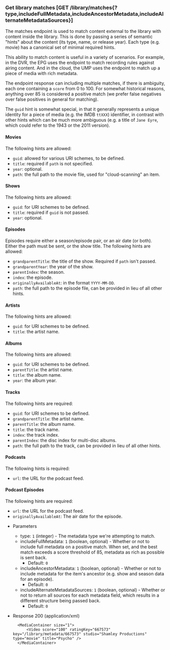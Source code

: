 ### Get library matches [GET /library/matches{?type,includeFullMetadata,includeAncestorMetadata,includeAlternateMetadataSources}]

The matches endpoint is used to match content external to the library with content inside the library. This is done by passing a series of semantic "hints" about the content (its type, name, or release year). Each type (e.g. movie) has a canonical set of minimal required hints.

This ability to match content is useful in a variety of scenarios. For example, in the DVR, the EPG uses the endpoint to match recording rules against airing content. And in the cloud, the UMP uses the endpoint to match up a piece of media with rich metadata.

The endpoint response can including multiple matches, if there is ambiguity, each one containing a `score` from 0 to 100. For somewhat historical reasons, anything over 85 is considered a positive match (we prefer false negatives over false positives in general for matching).

The `guid` hint is somewhat special, in that it generally represents a unique identity for a piece of media (e.g. the IMDB `ttXXX`) identifier, in contrast with other hints which can be much more ambiguous (e.g. a title of `Jane Eyre`, which could refer to the 1943 or the 2011 version).

#### Movies

The following hints are allowed:

- `guid`: allowed for various URI schemes, to be defined.
- `title`: required if `path` is not specified.
- `year`: optional.
- `path`: the full path to the movie file, used for "cloud-scanning" an item.

#### Shows

The following hints are allowed:

- `guid`: for URI schemes to be defined.
- `title`: required if `guid` is not passed.
- `year`: optional.

#### Episodes

Episodes require either a season/episode pair, or an air date (or both). Either the path must be sent, or the show title. The following hints are allowed:

- `grandparentTitle`: the title of the show. Required if `path` isn't passed.
- `grandparentYear`: the year of the show.
- `parentIndex`: the season.
- `index`: the episode.
- `originallyAvailableAt`: in the format `YYYY-MM-DD`.
- `path`: the full path to the episode file, can be provided in lieu of all other hints.

#### Artists

The following hints are allowed:

- `guid`: for URI schemes to be defined.
- `title`: the artist name.

#### Albums

The following hints are allowed:

- `guid`: for URI schemes to be defined.
- `parentTitle`: the artist name.
- `title`: the album name.
- `year`: the album year.

#### Tracks

The following hints are required:

- `guid`: for URI schemes to be defined.
- `grandparentTitle`: the artist name.
- `parentTitle`: the album name.
- `title`: the track name.
- `index`: the track index.
- `parentIndex`: the disc index for multi-disc albums.
- `path`: the full path to the track, can be provided in lieu of all other hints.

#### Podcasts

The following hints is required:

- `url`: the URL for the podcast feed.

#### Podcast Episodes

The following hints are required:

- `url`: the URL for the podcast feed.
- `originallyAvailableAt`: The air date for the episode.

+ Parameters

  + type: `1` (integer) - The metadata type we're attempting to match.
  + includeFullMetadata: `1` (boolean, optional) - Whether or not to include full metadata on a positive match. When set, and the best match exceeds a score threshold of 85, metadata as rich as possible is sent back.
      + Default: `0`
  + includeAncestorMetadata: `1` (boolean, optional) - Whether or not to include metadata for the item's ancestor (e.g. show and season data for an episode).
      + Default: `0`
  + includeAlternateMetadataSources: `1` (boolean, optional) - Whether or not to return all sources for each metadata field, which results in a different structure being passed back.
      + Default: `0`

+ Response 200 (application/xml)

  ```
    <MediaContainer size="1">
        <Video score="100" ratingKey="667573" key="/library/metadata/667573" studio="Shamley Productions" type="movie" title="Psycho" />
    </MediaContainer>
  ```